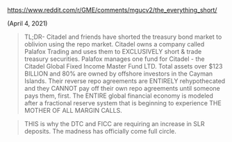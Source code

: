https://www.reddit.com/r/GME/comments/mgucv2/the_everything_short/

(April 4, 2021)

> TL;DR- Citadel and friends have shorted the treasury bond market to oblivion using the repo market. Citadel owns a company called Palafox Trading and uses them to EXCLUSIVELY short & trade treasury securities. Palafox manages one fund for Citadel - the Citadel Global Fixed Income Master Fund LTD. Total assets over $123 BILLION and 80% are owned by offshore investors in the Cayman Islands. Their reverse repo agreements are ENTIRELY rehypothecated and they CANNOT pay off their own repo agreements until someone pays them, first. The ENTIRE global financial economy is modeled after a fractional reserve system that is beginning to experience THE MOTHER OF ALL MARGIN CALLS.

> THIS is why the DTC and FICC are requiring an increase in SLR deposits. The madness has officially come full circle.

